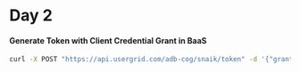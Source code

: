Day 2
========

#### Generate Token with Client Credential Grant in BaaS
```bash
curl -X POST "https://api.usergrid.com/adb-cog/snaik/token" -d '{"grant_type":"client_credentials", "client_id":"b3U6CgtfCqvCEeSEkeO38C-3ug", "client_secret":"{client_secret}"}'
```
